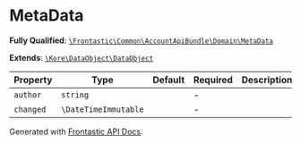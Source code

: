 #  MetaData

**Fully Qualified**: [`\Frontastic\Common\AccountApiBundle\Domain\MetaData`](../../../../src/php/AccountApiBundle/Domain/MetaData.php)

**Extends**: [`\Kore\DataObject\DataObject`](https://github.com/kore/DataObject)

Property|Type|Default|Required|Description
--------|----|-------|--------|-----------
`author` | `string` |  | - | 
`changed` | `\DateTimeImmutable` |  | - | 

Generated with [Frontastic API Docs](https://github.com/FrontasticGmbH/apidocs).
